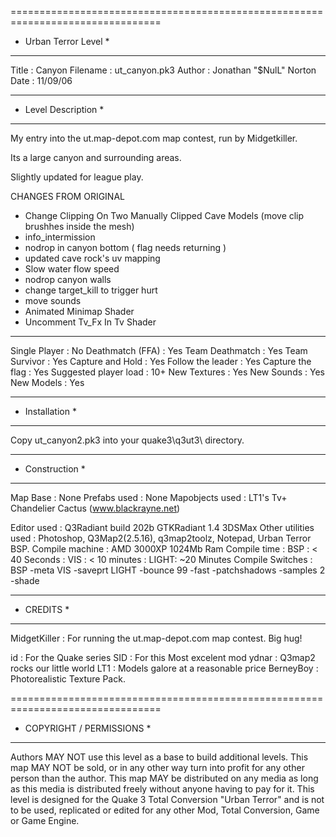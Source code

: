================================================================================
* Urban Terror Level * 
--------------------------------------------------------------------------------
Title			: Canyon
Filename		: ut_canyon.pk3
Author			: Jonathan "$NulL" Norton
Date			: 11/09/06


--------------------------------------------------------------------------------
* Level Description *
--------------------------------------------------------------------------------
My entry into the ut.map-depot.com map contest, run by Midgetkiller.

Its a large canyon and surrounding areas.

Slightly updated for league play.


CHANGES FROM ORIGINAL 

* Change Clipping On Two Manually Clipped Cave Models (move clip brushhes inside the mesh)
* info_intermission
* nodrop in canyon bottom ( flag needs returning )
* updated cave rock's uv mapping
* Slow water flow speed
* nodrop canyon walls
* change target_kill to trigger hurt
* move sounds
* Animated Minimap Shader
* Uncomment Tv_Fx In Tv Shader

--------------------------------------------------------------------------------
Single Player		: No
Deathmatch (FFA)	: Yes
Team Deathmatch		: Yes
Team Survivor 		: Yes
Capture and Hold	: Yes
Follow the leader	: Yes
Capture the flag	: Yes
Suggested player load	: 10+
New Textures		: Yes
New Sounds		: Yes
New Models		: Yes

--------------------------------------------------------------------------------
* Installation *
--------------------------------------------------------------------------------
Copy ut_canyon2.pk3 into your quake3\q3ut3\ directory.

--------------------------------------------------------------------------------
* Construction *
--------------------------------------------------------------------------------
Map Base		: None
Prefabs used		: None
Mapobjects used		: LT1's
				Tv+
				Chandelier
				Cactus
			 	(www.blackrayne.net)

Editor used		: Q3Radiant build 202b
			  GTKRadiant 1.4
			  3DSMax
Other utilities used	: Photoshop, Q3Map2(2.5.16), q3map2toolz, Notepad, Urban Terror BSP.
Compile machine		: AMD 3000XP 1024Mb Ram
Compile time		: BSP  : < 40 Seconds
			: VIS  : < 10 minutes
			: LIGHT: ~20 Minutes
Compile Switches        : BSP -meta
			  VIS -saveprt
			  LIGHT -bounce 99 -fast -patchshadows -samples 2 -shade


--------------------------------------------------------------------------------
* CREDITS *
--------------------------------------------------------------------------------
MidgetKiller	: For running the ut.map-depot.com map contest. Big hug!

id		: For the Quake series
SID		: For this Most excelent mod
ydnar		: Q3map2 rocks our little world
LT1		: Models galore at a reasonable price 
BerneyBoy       : Photorealistic Texture Pack.

================================================================================
* COPYRIGHT / PERMISSIONS *
--------------------------------------------------------------------------------
Authors MAY NOT use this level as a base to build additional levels.
This map MAY NOT be sold, or in any other way turn into profit for any other
person than the author. This map MAY be distributed on any media as long as this
media is distributed freely without anyone having to pay for it.
This level is designed for the Quake 3 Total Conversion "Urban Terror" and is not
to be used, replicated or edited for any other Mod, Total Conversion, Game or
Game Engine.
